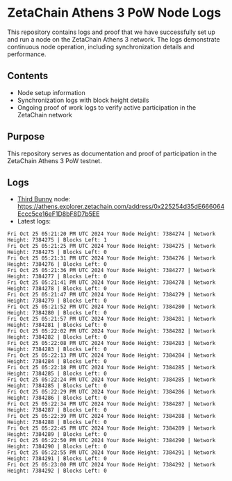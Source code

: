 # ZetaChain Athens 3 PoW Node Logs
This repository contains logs and proof that we have successfully set up and run a node on the ZetaChain Athens 3 network. The logs demonstrate continuous node operation, including synchronization details and performance.

## Contents
- Node setup information
- Synchronization logs with block height details
- Ongoing proof of work logs to verify active participation in the ZetaChain network

## Purpose
This repository serves as documentation and proof of participation in the ZetaChain Athens 3 PoW testnet.

## Logs

- [Third Bunny](https://thirdbunny.xyz/) node: https://athens.explorer.zetachain.com/address/0x225254d35dE666064Eccc5ce16eF1D8bF8D7b5EE
- Latest logs:
```
Fri Oct 25 05:21:20 PM UTC 2024 Your Node Height: 7384274 | Network Height: 7384275 | Blocks Left: 1
Fri Oct 25 05:21:25 PM UTC 2024 Your Node Height: 7384275 | Network Height: 7384275 | Blocks Left: 0
Fri Oct 25 05:21:31 PM UTC 2024 Your Node Height: 7384276 | Network Height: 7384276 | Blocks Left: 0
Fri Oct 25 05:21:36 PM UTC 2024 Your Node Height: 7384277 | Network Height: 7384277 | Blocks Left: 0
Fri Oct 25 05:21:41 PM UTC 2024 Your Node Height: 7384278 | Network Height: 7384278 | Blocks Left: 0
Fri Oct 25 05:21:47 PM UTC 2024 Your Node Height: 7384279 | Network Height: 7384279 | Blocks Left: 0
Fri Oct 25 05:21:52 PM UTC 2024 Your Node Height: 7384280 | Network Height: 7384280 | Blocks Left: 0
Fri Oct 25 05:21:57 PM UTC 2024 Your Node Height: 7384281 | Network Height: 7384281 | Blocks Left: 0
Fri Oct 25 05:22:02 PM UTC 2024 Your Node Height: 7384282 | Network Height: 7384282 | Blocks Left: 0
Fri Oct 25 05:22:08 PM UTC 2024 Your Node Height: 7384283 | Network Height: 7384283 | Blocks Left: 0
Fri Oct 25 05:22:13 PM UTC 2024 Your Node Height: 7384284 | Network Height: 7384284 | Blocks Left: 0
Fri Oct 25 05:22:18 PM UTC 2024 Your Node Height: 7384285 | Network Height: 7384285 | Blocks Left: 0
Fri Oct 25 05:22:24 PM UTC 2024 Your Node Height: 7384285 | Network Height: 7384285 | Blocks Left: 0
Fri Oct 25 05:22:29 PM UTC 2024 Your Node Height: 7384286 | Network Height: 7384286 | Blocks Left: 0
Fri Oct 25 05:22:34 PM UTC 2024 Your Node Height: 7384287 | Network Height: 7384287 | Blocks Left: 0
Fri Oct 25 05:22:39 PM UTC 2024 Your Node Height: 7384288 | Network Height: 7384288 | Blocks Left: 0
Fri Oct 25 05:22:45 PM UTC 2024 Your Node Height: 7384289 | Network Height: 7384289 | Blocks Left: 0
Fri Oct 25 05:22:50 PM UTC 2024 Your Node Height: 7384290 | Network Height: 7384290 | Blocks Left: 0
Fri Oct 25 05:22:55 PM UTC 2024 Your Node Height: 7384291 | Network Height: 7384291 | Blocks Left: 0
Fri Oct 25 05:23:00 PM UTC 2024 Your Node Height: 7384292 | Network Height: 7384292 | Blocks Left: 0
```

